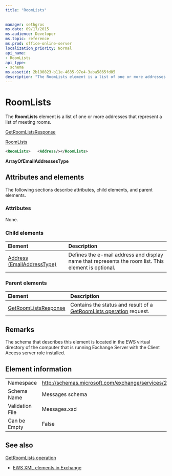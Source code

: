 ```yaml
---
title: "RoomLists"
 
 
manager: sethgros
ms.date: 09/17/2015
ms.audience: Developer
ms.topic: reference
ms.prod: office-online-server
localization_priority: Normal
api_name:
- RoomLists
api_type:
- schema
ms.assetid: 2b190823-b11e-4635-97e4-3aba5865fd05
description: "The RoomLists element is a list of one or more addresses that represent a list of meeting rooms."
---
```


# RoomLists

The **RoomLists** element is a list of one or more addresses that represent a list of meeting rooms. 
  
[GetRoomListsResponse](getroomlistsresponse.md)
  
[RoomLists](roomlists.md)
  
```xml
<RoomLists>   <Address/></RoomLists>
```

 **ArrayOfEmailAddressesType**
## Attributes and elements

The following sections describe attributes, child elements, and parent elements.
  
### Attributes

None.
  
### Child elements

|**Element**|**Description**|
|:-----|:-----|
|[Address (EmailAddressType)](address-emailaddresstype.md) <br/> |Defines the e-mail address and display name that represents the room list. This element is optional.  <br/> |
   
### Parent elements

|**Element**|**Description**|
|:-----|:-----|
|[GetRoomListsResponse](getroomlistsresponse.md) <br/> |Contains the status and result of a [GetRoomLists operation](getroomlists-operation.md) request.  <br/> |
   
## Remarks

The schema that describes this element is located in the EWS virtual directory of the computer that is running Exchange Server with the Client Access server role installed.
  
## Element information

|||
|:-----|:-----|
|Namespace  <br/> |http://schemas.microsoft.com/exchange/services/2006/messages  <br/> |
|Schema Name  <br/> |Messages schema  <br/> |
|Validation File  <br/> |Messages.xsd  <br/> |
|Can be Empty  <br/> |False  <br/> |
   
## See also



[GetRoomLists operation](getroomlists-operation.md)


- [EWS XML elements in Exchange](ews-xml-elements-in-exchange.md)

